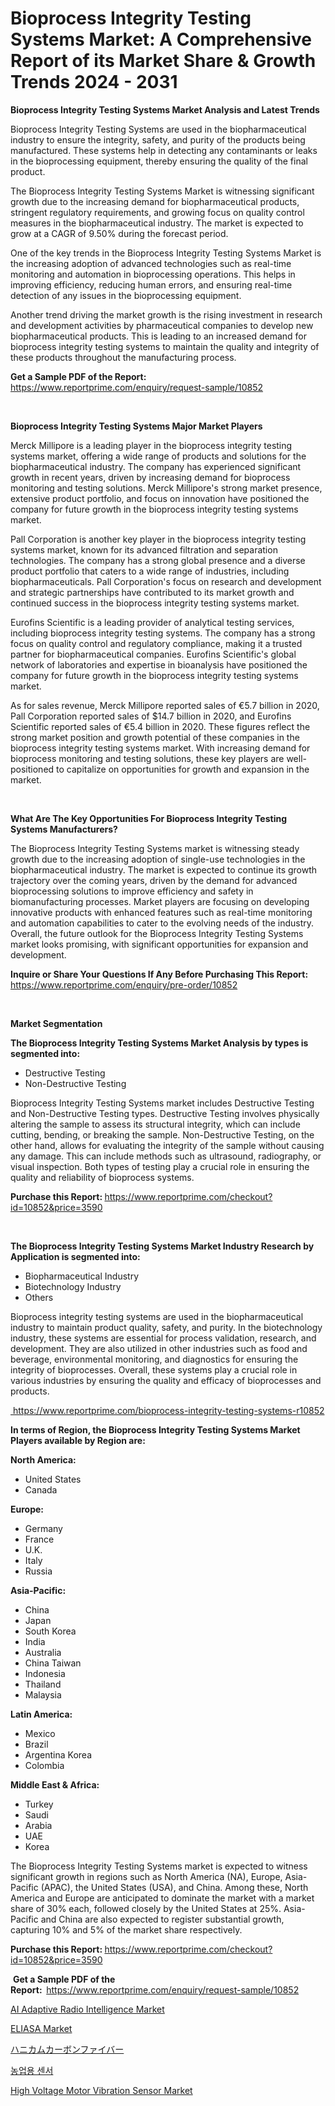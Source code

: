 <p><h1>Bioprocess Integrity Testing Systems Market: A Comprehensive Report of its Market Share & Growth Trends 2024 - 2031</h1></p><p><strong>Bioprocess Integrity Testing Systems Market Analysis and Latest Trends</strong></p>
<p><p>Bioprocess Integrity Testing Systems are used in the biopharmaceutical industry to ensure the integrity, safety, and purity of the products being manufactured. These systems help in detecting any contaminants or leaks in the bioprocessing equipment, thereby ensuring the quality of the final product.</p><p>The Bioprocess Integrity Testing Systems Market is witnessing significant growth due to the increasing demand for biopharmaceutical products, stringent regulatory requirements, and growing focus on quality control measures in the biopharmaceutical industry. The market is expected to grow at a CAGR of 9.50% during the forecast period.</p><p>One of the key trends in the Bioprocess Integrity Testing Systems Market is the increasing adoption of advanced technologies such as real-time monitoring and automation in bioprocessing operations. This helps in improving efficiency, reducing human errors, and ensuring real-time detection of any issues in the bioprocessing equipment.</p><p>Another trend driving the market growth is the rising investment in research and development activities by pharmaceutical companies to develop new biopharmaceutical products. This is leading to an increased demand for bioprocess integrity testing systems to maintain the quality and integrity of these products throughout the manufacturing process.</p></p>
<p><strong>Get a Sample PDF of the Report:&nbsp;</strong> <a href="https://www.reportprime.com/enquiry/request-sample/10852">https://www.reportprime.com/enquiry/request-sample/10852</a></p>
<p>&nbsp;</p>
<p><strong>Bioprocess Integrity Testing Systems Major Market Players</strong></p>
<p><p>Merck Millipore is a leading player in the bioprocess integrity testing systems market, offering a wide range of products and solutions for the biopharmaceutical industry. The company has experienced significant growth in recent years, driven by increasing demand for bioprocess monitoring and testing solutions. Merck Millipore's strong market presence, extensive product portfolio, and focus on innovation have positioned the company for future growth in the bioprocess integrity testing systems market.</p><p>Pall Corporation is another key player in the bioprocess integrity testing systems market, known for its advanced filtration and separation technologies. The company has a strong global presence and a diverse product portfolio that caters to a wide range of industries, including biopharmaceuticals. Pall Corporation's focus on research and development and strategic partnerships have contributed to its market growth and continued success in the bioprocess integrity testing systems market.</p><p>Eurofins Scientific is a leading provider of analytical testing services, including bioprocess integrity testing systems. The company has a strong focus on quality control and regulatory compliance, making it a trusted partner for biopharmaceutical companies. Eurofins Scientific's global network of laboratories and expertise in bioanalysis have positioned the company for future growth in the bioprocess integrity testing systems market.</p><p>As for sales revenue, Merck Millipore reported sales of €5.7 billion in 2020, Pall Corporation reported sales of $14.7 billion in 2020, and Eurofins Scientific reported sales of €5.4 billion in 2020. These figures reflect the strong market position and growth potential of these companies in the bioprocess integrity testing systems market. With increasing demand for bioprocess monitoring and testing solutions, these key players are well-positioned to capitalize on opportunities for growth and expansion in the market.</p></p>
<p>&nbsp;</p>
<p><strong>What Are The Key Opportunities For Bioprocess Integrity Testing Systems Manufacturers?</strong></p>
<p><p>The Bioprocess Integrity Testing Systems market is witnessing steady growth due to the increasing adoption of single-use technologies in the biopharmaceutical industry. The market is expected to continue its growth trajectory over the coming years, driven by the demand for advanced bioprocessing solutions to improve efficiency and safety in biomanufacturing processes. Market players are focusing on developing innovative products with enhanced features such as real-time monitoring and automation capabilities to cater to the evolving needs of the industry. Overall, the future outlook for the Bioprocess Integrity Testing Systems market looks promising, with significant opportunities for expansion and development.</p></p>
<p><strong>Inquire or Share Your Questions If Any Before Purchasing This Report:</strong> <a href="https://www.reportprime.com/enquiry/pre-order/10852">https://www.reportprime.com/enquiry/pre-order/10852</a></p>
<p>&nbsp;</p>
<p><strong>Market Segmentation</strong></p>
<p><strong>The Bioprocess Integrity Testing Systems Market Analysis by types is segmented into:</strong></p>
<p><ul><li>Destructive Testing</li><li>Non-Destructive Testing</li></ul></p>
<p><p>Bioprocess Integrity Testing Systems market includes Destructive Testing and Non-Destructive Testing types. Destructive Testing involves physically altering the sample to assess its structural integrity, which can include cutting, bending, or breaking the sample. Non-Destructive Testing, on the other hand, allows for evaluating the integrity of the sample without causing any damage. This can include methods such as ultrasound, radiography, or visual inspection. Both types of testing play a crucial role in ensuring the quality and reliability of bioprocess systems.</p></p>
<p><strong>Purchase this Report:&nbsp;</strong><a href="https://www.reportprime.com/checkout?id=10852&price=3590">https://www.reportprime.com/checkout?id=10852&price=3590</a></p>
<p>&nbsp;</p>
<p><strong>The Bioprocess Integrity Testing Systems Market Industry Research by Application is segmented into:</strong></p>
<p><ul><li>Biopharmaceutical Industry</li><li>Biotechnology Industry</li><li>Others</li></ul></p>
<p><p>Bioprocess integrity testing systems are used in the biopharmaceutical industry to maintain product quality, safety, and purity. In the biotechnology industry, these systems are essential for process validation, research, and development. They are also utilized in other industries such as food and beverage, environmental monitoring, and diagnostics for ensuring the integrity of bioprocesses. Overall, these systems play a crucial role in various industries by ensuring the quality and efficacy of bioprocesses and products.</p></p>
<p><a href="https://www.reportprime.com/bioprocess-integrity-testing-systems-r10852">&nbsp;https://www.reportprime.com/bioprocess-integrity-testing-systems-r10852</a></p>
<p><strong>In terms of Region, the Bioprocess Integrity Testing Systems Market Players available by Region are:</strong></p>
<p>
    <p> <strong> North America: </strong>
        <ul>
            <li>United States</li>
            <li>Canada</li>
        </ul>
        </p> 
    <p> <strong> Europe: </strong>
        <ul>
            <li>Germany</li>
            <li>France</li>
            <li>U.K.</li>
            <li>Italy</li>
            <li>Russia</li>
        </ul>
        </p> 
    <p> <strong> Asia-Pacific: </strong>
        <ul>
            <li>China</li>
            <li>Japan</li>
            <li>South Korea</li>
            <li>India</li>
            <li>Australia</li>
            <li>China Taiwan</li>
            <li>Indonesia</li>
            <li>Thailand</li>
            <li>Malaysia</li>
        </ul>
        </p> 
    <p> <strong> Latin America: </strong>
        <ul>
            <li>Mexico</li>
            <li>Brazil</li>
            <li>Argentina Korea</li>
            <li>Colombia</li>
        </ul>
        </p> 
    <p> <strong> Middle East & Africa: </strong>
        <ul>
            <li>Turkey</li>
            <li>Saudi</li>
            <li>Arabia</li>
            <li>UAE</li>
            <li>Korea</li>
        </ul>
    </p>
    </p>
<p><p>The Bioprocess Integrity Testing Systems market is expected to witness significant growth in regions such as North America (NA), Europe, Asia-Pacific (APAC), the United States (USA), and China. Among these, North America and Europe are anticipated to dominate the market with a market share of 30% each, followed closely by the United States at 25%. Asia-Pacific and China are also expected to register substantial growth, capturing 10% and 5% of the market share respectively.</p></p>
<p><strong>Purchase this Report: </strong><a href="https://www.reportprime.com/checkout?id=10852&price=3590">https://www.reportprime.com/checkout?id=10852&price=3590</a></p>
<p>&nbsp;<strong>Get a Sample PDF of the Report:&nbsp;&nbsp;</strong><a href="https://www.reportprime.com/enquiry/request-sample/10852">https://www.reportprime.com/enquiry/request-sample/10852</a></p>
<p><strong></strong></p>
<p><p><a href="https://medium.com/@joeyojholms59/ai-adaptive-radio-intelligence-market-industry-trends-and-forecast-for-period-from-2024-to-2031-b69b549845a3">AI Adaptive Radio Intelligence Market</a></p><p><a href="https://github.com/dimitrishawkinswaynenp91rgz/Market-Research-Report-List-3/blob/main/eliasa-market.md">ELIASA Market</a></p><p><a href="https://medium.com/@juliafadel1922/%E3%83%8F%E3%83%8B%E3%82%AB%E3%83%A0%E3%82%AB%E3%83%BC%E3%83%9C%E3%83%B3%E3%83%95%E3%82%A1%E3%82%A4%E3%83%90%E3%83%BC%E3%83%9E%E3%83%BC%E3%82%B1%E3%83%83%E3%83%88%E3%81%AE%E3%82%B5%E3%82%A4%E3%82%BA%E3%81%A8%E3%82%B7%E3%82%A7%E3%82%A2%E5%88%86%E6%9E%90-%E6%88%90%E9%95%B7%E3%83%88%E3%83%AC%E3%83%B3%E3%83%89%E3%81%A82024%E5%B9%B4%E3%81%8B%E3%82%892031%E5%B9%B4%E3%81%AE%E4%BA%88%E6%B8%AC-41c5cf29da32">ハニカムカーボンファイバー</a></p><p><a href="https://medium.com/@valeriecruz6/%EB%86%8D%EC%97%85-%EC%84%BC%EC%84%9C-%EC%8B%9C%EC%9E%A5-%EA%B7%9C%EB%AA%A8-%EB%B0%8F-%EC%A0%90%EC%9C%A0%EC%9C%A8-%EB%B6%84%EC%84%9D-%EC%84%B1%EC%9E%A5-%EB%8F%99%ED%96%A5-%EB%B0%8F-%EC%98%88%EC%B8%A1-2024-2031-5510c2ca7e39">농업용 센서</a></p><p><a href="https://medium.com/@lawrencekelley6262/high-voltage-motor-vibration-sensor-market-share-market-analysis-growth-trends-forecasts-for-b6ad9279ce25">High Voltage Motor Vibration Sensor Market</a></p></p>